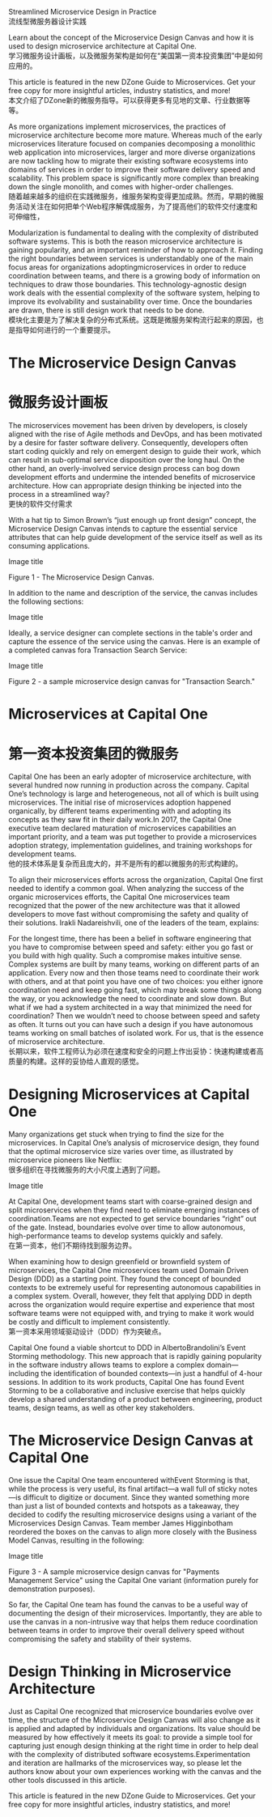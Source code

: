 Streamlined Microservice Design in Practice  
流线型微服务器设计实践  

Learn about the concept of the Microservice Design Canvas and how it is used to design microservice architecture at Capital One.  
学习微服务设计画板，以及微服务架构是如何在“美国第一资本投资集团”中是如何应用的。  

This article is featured in the new DZone Guide to Microservices. Get your free copy for more insightful articles, industry statistics, and more!  
本文介绍了DZone新的微服务指导。可以获得更多有见地的文章、行业数据等等。  

As more organizations implement microservices, the practices of microservice architecture become more mature. Whereas much of the early microservices literature focused on companies decomposing a monolithic web application into microservices, larger and more diverse organizations are now tackling how to migrate their existing software ecosystems into domains of services in order to improve their software delivery speed and scalability. This problem space is significantly more complex than breaking down the single monolith, and comes with higher-order challenges.  
随着越来越多的组织在实践微服务，维服务架构变得更加成熟。然而，早期的微服务活动关注在如何把单个Web程序解偶成服务，为了提高他们的软件交付速度和可伸缩性，  

Modularization is fundamental to dealing with the complexity of distributed software systems. This is both the reason microservice architecture is gaining popularity, and an important reminder of how to approach it. Finding the right boundaries between services is understandably one of the main focus areas for organizations adoptingmicroservices in order to reduce coordination between teams, and there is a growing body of information on techniques to draw those boundaries. This technology-agnostic design work deals with the essential complexity of the software system, helping to improve its evolvability and sustainability over time. Once the boundaries are drawn, there is still design work that needs to be done.  
模块化主要是为了解决复杂的分布式系统。这既是微服务架构流行起来的原因，也是指导如何进行的一个重要提示。  

# The Microservice Design Canvas
# 微服务设计画板
The microservices movement has been driven by developers, is closely aligned with the rise of Agile methods and DevOps, and has been motivated by a desire for faster software delivery. Consequently, developers often start coding quickly and rely on emergent design to guide their work, which can result in sub-optimal service disposition over the long haul. On the other hand, an overly-involved service design process can bog down development efforts and undermine the intended benefits of microservice architecture. How can appropriate design thinking be injected into the process in a streamlined way?  
更快的软件交付需求

With a hat tip to Simon Brown’s “just enough up front design” concept, the Microservice Design Canvas intends to capture the essential service attributes that can help guide development of the service itself as well as its consuming applications.  


Image title

Figure 1 - The Microservice Design Canvas.

In addition to the name and description of the service, the canvas includes the following sections:

Image title

Ideally, a service designer can complete sections in the table's order and capture the essence of the service using the canvas. Here is an example of a completed canvas fora Transaction Search Service:

Image title

Figure 2 - a sample microservice design canvas for "Transaction Search."

# Microservices at Capital One
# 第一资本投资集团的微服务
Capital One has been an early adopter of microservice architecture, with several hundred now running in production across the company. Capital One’s technology is large and heterogeneous, not all of which is built using microservices. The initial rise of microservices adoption happened organically, by different teams experimenting with and adopting its concepts as they saw fit in their daily work.In 2017, the Capital One executive team declared maturation of microservices capabilities an important priority, and a team was put together to provide a microservices adoption strategy, implementation guidelines, and training workshops for development teams.  
他的技术体系是复杂而且庞大的，并不是所有的都以微服务的形式构建的。

To align their microservices efforts across the organization, Capital One first needed to identify a common goal. When analyzing the success of the organic microservices efforts, the Capital One microservices team recognized that the power of the new architecture was that it allowed developers to move fast without compromising the safety and quality of their solutions. Irakli Nadareishvili, one of the leaders of the team, explains:  

For the longest time, there has been a belief in software engineering that you have to compromise between speed and safety: either you go fast or you build with high quality. Such a compromise makes intuitive sense. Complex systems are built by many teams, working on different parts of an application. Every now and then those teams need to coordinate their work with others, and at that point you have one of two choices: you either ignore coordination need and keep going fast, which may break some things along the way, or you acknowledge the need to coordinate and slow down. But what if we had a system architected in a way that minimized the need for coordination? Then we wouldn’t need to choose between speed and safety as often. It turns out you can have such a design if you have autonomous teams working on small batches of isolated work. For us, that is the essence of microservice architecture.  
长期以来，软件工程师认为必须在速度和安全的问题上作出妥协：快速构建或者高质量的构建。这样的妥协给人直观的感觉。

# Designing Microservices at Capital One
Many organizations get stuck when trying to find the size for the microservices. In Capital One’s analysis of microservice design, they found that the optimal microservice size varies over time, as illustrated by microservice pioneers like Netflix:  
很多组织在寻找微服务的大小尺度上遇到了问题。

Image title

At Capital One, development teams start with coarse-grained design and split microservices when they find need to eliminate emerging instances of coordination.Teams are not expected to get service boundaries “right” out of the gate. Instead, boundaries evolve over time to allow autonomous, high-performance teams to develop systems quickly and safely.  
在第一资本，他们不期待找到服务边界。

When examining how to design greenfield or brownfield system of microservices, the Capital One microservices team used Domain Driven Design (DDD) as a starting point. They found the concept of bounded contexts to be extremely useful for representing autonomous capabilities in a complex system. Overall, however, they felt that applying DDD in depth across the organization would require expertise and experience that most software teams were not equipped with, and trying to make it work would be costly and difficult to implement consistently.  
第一资本采用领域驱动设计（DDD）作为突破点。

Capital One found a viable shortcut to DDD in AlbertoBrandolini’s Event Storming methodology. This new approach that is rapidly gaining popularity in the software industry allows teams to explore a complex domain—including the identification of bounded contexts—in just a handful of 4-hour sessions. In addition to its work products, Capital One has found Event Storming to be a collaborative and inclusive exercise that helps quickly develop a shared understanding of a product between engineering, product teams, design teams, as well as other key stakeholders.

# The Microservice Design Canvas at Capital One
One issue the Capital One team encountered withEvent Storming is that, while the process is very useful, its final artifact—a wall full of sticky notes—is difficult to digitize or document. Since they wanted something more than just a list of bounded contexts and hotspots as a takeaway, they decided to codify the resulting microservice designs using a variant of the Microservices Design Canvas. Team member James Higginbotham reordered the boxes on the canvas to align more closely with the Business Model Canvas, resulting in the following:

Image title

Figure 3 - A sample microservice design canvas for "Payments Management Service" using the Capital One variant (information purely for demonstration purposes).

So far, the Capital One team has found the canvas to be a useful way of documenting the design of their microservices. Importantly, they are able to use the canvas in a non-intrusive way that helps them reduce coordination between teams in order to improve their overall delivery speed without compromising the safety and stability of their systems.

# Design Thinking in Microservice Architecture
Just as Capital One recognized that microservice boundaries evolve over time, the structure of the Microservice Design Canvas will also change as it is applied and adapted by individuals and organizations. Its value should be measured by how effectively it meets its goal: to provide a simple tool for capturing just enough design thinking at the right time in order to help deal with the complexity of distributed software ecosystems.Experimentation and iteration are hallmarks of the microservices way, so please let the authors know about your own experiences working with the canvas and the other tools discussed in this article.

This article is featured in the new DZone Guide to Microservices. Get your free copy for more insightful articles, industry statistics, and more! 
